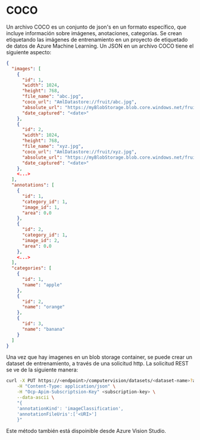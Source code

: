 # COCO

Un archivo COCO es un conjunto de json's en un formato específico, que incluye información sobre imágenes, anotaciones, categorías. Se crean etiquetando las imágenes de entrenamiento en un proyecto de etiquetado de datos de Azure Machine Learning. Un JSON en un archivo COCO tiene el siguiente aspecto: 


```JSON
{
  "images": [
    {
      "id": 1,
      "width": 1024,
      "height": 768,
      "file_name": "abc.jpg",
      "coco_url": "AmlDatastore://fruit/abc.jpg",
      "absolute_url": "https://myBlobStorage.blob.core.windows.net/fruit/abc.jpg",
      "date_captured": "<date>"
    },
    {
      "id": 2,
      "width": 1024,
      "height": 768,
      "file_name": "xyz.jpg",
      "coco_url": "AmlDatastore://fruit/xyz.jpg",
      "absolute_url": "https://myBlobStorage.blob.core.windows.net/fruit/xyz.jpg",
      "date_captured": "<date>"
    },
    <...>
  ],
  "annotations": [
    {
      "id": 1,
      "category_id": 1,
      "image_id": 1,
      "area": 0.0
    },
    {
      "id": 2,
      "category_id": 1,
      "image_id": 2,
      "area": 0.0
    },
    <...>
  ],
  "categories": [
    {
      "id": 1,
      "name": "apple"
    },
    {
      "id": 2,
      "name": "orange"
    },
    {
      "id": 3,
      "name": "banana"
    }
  ]
}
``` 

Una vez que hay imagenes en un blob storage container, se puede crear un dataset de entrenamiento, a través de una solicitud http. La solicitud REST se ve de la siguiente manera: 

```bash
curl -X PUT https://<endpoint>/computervision/datasets/<dataset-name>?api-version=<version>\
    -H "Content-Type: application/json" \
    -H "Ocp-Apim-Subscriptsion-Key" <subscription-key> \
    --data-ascii \
    "{
    'annotationKind': 'imageClassification',
    'annotationFileUris':['<URI>']
    }"
```

Este método también está dispoinible desde Azure Vision Studio.
